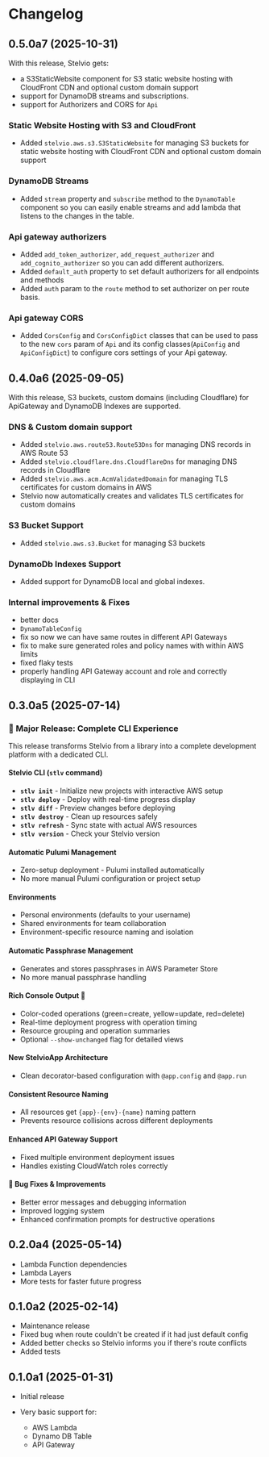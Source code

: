 # Changelog

## 0.5.0a7 (2025-10-31)

With this release, Stelvio gets:

- a S3StaticWebsite component for S3 static website hosting with CloudFront CDN and optional custom domain support 
- support for DynamoDB streams and subscriptions.
- support for Authorizers and CORS for `Api`

### Static Website Hosting with S3 and CloudFront
- Added `stelvio.aws.s3.S3StaticWebsite` for managing S3 buckets for static website hosting with CloudFront CDN and optional custom domain support

### DynamoDB Streams
- Added `stream` property and `subscribe` method to the `DynamoTable` component so you can easily enable streams and add lambda that listens to the changes in the table.

### Api gateway authorizers
- Added `add_token_authorizer`, `add_request_authorizer` and `add_cognito_authorizer` so you can add different authorizers.
- Added `default_auth` property to set default authorizers for all endpoints and methods
- Added `auth` param to the `route` method to set authorizer on per route basis.

### Api gateway CORS

- Added `CorsConfig` and `CorsConfigDict` classes that can be used to pass to the new `cors` param of `Api` and its config classes(`ApiConfig` and `ApiConfigDict`) to configure cors settings of your Api gateway. 

## 0.4.0a6 (2025-09-05)

With this release, S3 buckets, custom domains (including Cloudflare) for ApiGateway and DynamoDB Indexes are supported.

### DNS & Custom domain support
- Added `stelvio.aws.route53.Route53Dns` for managing DNS records in AWS Route 53
- Added `stelvio.cloudflare.dns.CloudflareDns` for managing DNS records in Cloudflare
- Added `stelvio.aws.acm.AcmValidatedDomain` for managing TLS certificates for custom domains in AWS
- Stelvio now automatically creates and validates TLS certificates for custom domains

### S3 Bucket Support
- Added `stelvio.aws.s3.Bucket` for managing S3 buckets

### DynamoDb Indexes Support
- Added support for DynamoDB local and global indexes.

### Internal improvements & Fixes
- better docs
- `DynamoTableConfig`
- fix so now we can have same routes in different API Gateways
- fix to make sure generated roles and policy names with within AWS limits
- fixed flaky tests
- properly handling  API Gateway account and role and correctly displaying in CLI 

## 0.3.0a5 (2025-07-14)

### 🎉 Major Release: Complete CLI Experience

This release transforms Stelvio from a library into a complete development 
platform with a dedicated CLI.

#### Stelvio CLI (`stlv` command)

- **`stlv init`** - Initialize new projects with interactive AWS setup
- **`stlv deploy`** - Deploy with real-time progress display
- **`stlv diff`** - Preview changes before deploying  
- **`stlv destroy`** - Clean up resources safely
- **`stlv refresh`** - Sync state with actual AWS resources
- **`stlv version`** - Check your Stelvio version

#### Automatic Pulumi Management

- Zero-setup deployment - Pulumi installed automatically
- No more manual Pulumi configuration or project setup

#### Environments

- Personal environments (defaults to your username)
- Shared environments for team collaboration
- Environment-specific resource naming and isolation

#### Automatic Passphrase Management

- Generates and stores passphrases in AWS Parameter Store
- No more manual passphrase handling

#### Rich Console Output 🎨

- Color-coded operations (green=create, yellow=update, red=delete)
- Real-time deployment progress with operation timing
- Resource grouping and operation summaries
- Optional `--show-unchanged` flag for detailed views


#### New StelvioApp Architecture

- Clean decorator-based configuration with `@app.config` and `@app.run`

#### Consistent Resource Naming

- All resources get `{app}-{env}-{name}` naming pattern
- Prevents resource collisions across different deployments

#### Enhanced API Gateway Support

- Fixed multiple environment deployment issues
- Handles existing CloudWatch roles correctly

#### 🐛 Bug Fixes & Improvements

- Better error messages and debugging information
- Improved logging system
- Enhanced confirmation prompts for destructive operations

## 0.2.0a4 (2025-05-14)

- Lambda Function dependencies
- Lambda Layers
- More tests for faster future progress

## 0.1.0a2 (2025-02-14)

- Maintenance release
- Fixed bug when route couldn't be created if it had just default config
- Added better checks so Stelvio informs you if there's route conflicts
- Added tests



## 0.1.0a1 (2025-01-31)

- Initial release
- Very basic support for:

    - AWS Lambda
    - Dynamo DB Table
    - API Gateway

